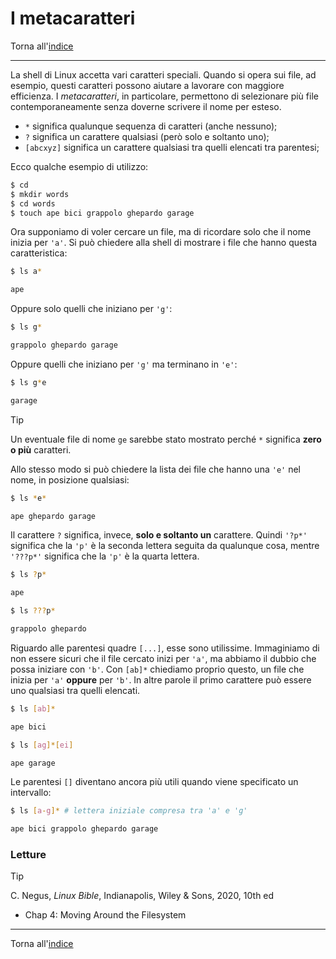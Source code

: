 # I metacaratteri

Torna all'[indice](../toc.md)

---

La shell di Linux accetta vari caratteri speciali. Quando si opera sui file, ad esempio, questi caratteri possono aiutare a lavorare con maggiore efficienza. I _metacaratteri_, in particolare, permettono di selezionare più file contemporaneamente senza doverne scrivere il nome per esteso.

- `*` significa qualunque sequenza di caratteri (anche nessuno);
- `?` significa un carattere qualsiasi (però solo e soltanto uno);
- `[abcxyz]` significa un carattere qualsiasi tra quelli elencati tra parentesi;

Ecco qualche esempio di utilizzo:

```bash
$ cd
$ mkdir words
$ cd words
$ touch ape bici grappolo ghepardo garage
```

Ora supponiamo di voler cercare un file, ma di ricordare solo che il nome inizia per `'a'`. Si può chiedere alla shell di mostrare i file che hanno questa caratteristica:

```bash
$ ls a*

ape
```

Oppure solo quelli che iniziano per `'g'`:

```bash
$ ls g*

grappolo ghepardo garage
```

Oppure quelli che iniziano per `'g'` ma terminano in `'e'`:

```bash
$ ls g*e

garage
```

> [!TIP]
> Un eventuale file di nome `ge` sarebbe stato mostrato perché `*` significa **zero o più** caratteri.

Allo stesso modo si può chiedere la lista dei file che hanno una `'e'` nel nome, in posizione qualsiasi:

```bash
$ ls *e*

ape ghepardo garage
```

Il carattere `?` significa, invece, **solo e soltanto un** carattere. Quindi `'?p*'` significa che la `'p'` è la seconda lettera seguita da qualunque cosa, mentre `'???p*'` significa che la `'p'` è la quarta lettera.

```bash
$ ls ?p*

ape

$ ls ???p*

grappolo ghepardo
```

Riguardo alle parentesi quadre `[...]`, esse sono utilissime. Immaginiamo di non essere sicuri che il file cercato inizi per `'a'`, ma abbiamo il dubbio che possa iniziare con `'b'`. Con `[ab]*` chiediamo proprio questo, un file che inizia per `'a'` **oppure** per `'b'`. In altre parole il primo carattere può essere uno qualsiasi tra quelli elencati.

```bash
$ ls [ab]*

ape bici

$ ls [ag]*[ei]

ape garage
```

Le parentesi `[]` diventano ancora più utili quando viene specificato un intervallo:

```bash
$ ls [a-g]* # lettera iniziale compresa tra 'a' e 'g'

ape bici grappolo ghepardo garage
```

### Letture

> [!TIP]
> C. Negus, _Linux Bible_, Indianapolis, Wiley &amp; Sons, 2020, 10th ed
>
> - Chap 4: Moving Around the Filesystem

---

Torna all'[indice](../toc.md)
